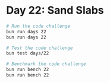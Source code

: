 # Day 22: Sand Slabs

```bash
# Run the code challenge
bun run days 22
bun run days 22

# Test the code challenge
bun test days/22

# Benchmark the code challenge
bun run bench 22
bun run bench 22
```
